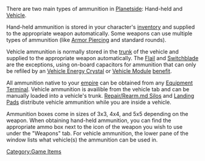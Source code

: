 There are two main types of ammunition in
[Planetside](PlanetSide.md): Hand-held and
[Vehicle](Vehicle.md).

Hand-held ammunition is stored in your character's
[inventory](Inventory.md) and supplied to the appropriate weapon
automatically. Some weapons can use multiple types of ammunition (like
[Armor Piercing](Armor_Piercing.md) and standard rounds).

Vehicle ammunition is normally stored in the [trunk](Trunk.md)
of the vehicle and supplied to the appropriate weapon automatically. The
[Flail](Flail.md) and [Switchblade](Switchblade.md) are
the exceptions, using on-board capacitors for ammunition that can only
be refiled by an [Vehicle Energy
Crystal](Vehicle_Energy_Crystal.md) or [Vehicle
Module](Vehicle_Module.md) [benefit](Module_benefit.md).

All ammunition native to your [empire](Empire.md) can be
obtained from any [Equipment Terminal](Equipment_Terminal.md).
Vehicle ammunition is availible from the vehicle tab and can be manually
loaded into a vehicle's trunk. [Repair/Rearm.md
Silos](Repair_Rearm_Silo.md) and [Landing
Pads](Landing_Pad.md) distribute vehicle ammunition while you
are inside a vehicle.

Ammunition boxes come in sizes of 3x3, 4x4, and 5x5 depending on the
weapon. When obtaining hand-held ammunition, you can find the
appropriate ammo box next to the icon of the weapon you wish to use
under the "Weapons" tab. For vehicle ammunition, the lower pane of the
window lists what vehicle(s) the ammunition can be used in.

[Category:Game Items](Category:Game_Items.md)
